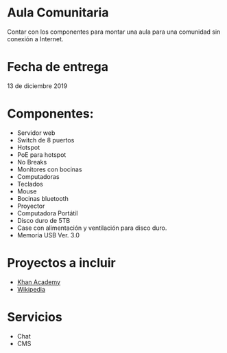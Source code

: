 # Aula Comunitaria
Contar con los componentes para montar una aula para una comunidad sin conexión a Internet.

# Fecha de entrega
13 de diciembre 2019

# Componentes:
* Servidor web
* Switch de 8 puertos
* Hotspot 
* PoE para hotspot 
* No Breaks
* Monitores con bocinas
* Computadoras
* Teclados
* Mouse
* Bocinas bluetooth
* Proyector
* Computadora Portátil
* Disco duro de 5TB
* Case con alimentación y ventilación para disco duro.
* Memoria USB Ver. 3.0

# Proyectos a incluir
* [Khan Academy](https://learningequality.org/kolibri/)
* [Wikipedia](https://www.kiwix.org/es/)

# Servicios
* Chat
* CMS
